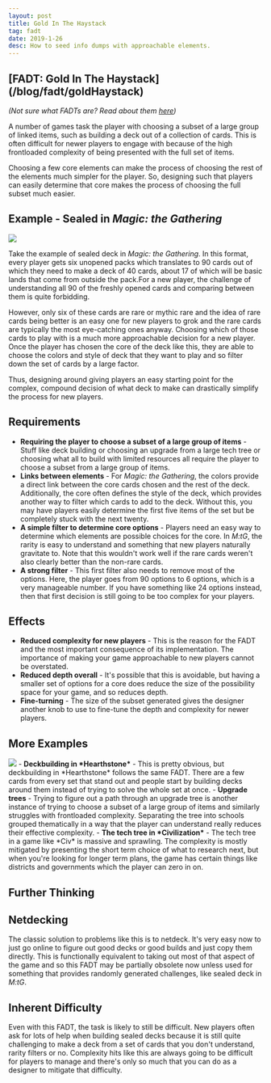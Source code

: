```yaml
---
layout: post
title: Gold In The Haystack
tag: fadt
date: 2019-1-26
desc: How to seed info dumps with approachable elements.
---
```

<h2>[FADT: Gold In The Haystack](/blog/fadt/goldHaystack)</h2>

*(Not sure what FADTs are? Read about them [here](http://www.gamasutra.com/view/feature/3357/formal_abstract_design_tools.php))*


A number of games task the player with choosing a subset of a large group of linked items, such as building a deck out of a collection of cards. This is often difficult for newer players to engage with because of the high frontloaded complexity of being presented with the full set of items.


Choosing a few core elements can make the process of choosing the rest of the elements much simpler for the player. So, designing such that players can easily determine that core makes the process of choosing the full subset much easier.

## Example - Sealed in *Magic: the Gathering*
<img src="/blogImages/callOfTheConclave.jpg" />

Take the example of sealed deck in *Magic: the Gathering*. In this format, every player gets six unopened packs which translates to 90 cards out of which they need to make a deck of 40 cards, about 17 of which will be basic lands that come from outside the pack.For a new player, the challenge of understanding all 90 of the freshly opened cards and comparing between them is quite forbidding.


However, only six of these cards are rare or mythic rare and the idea of rare cards being better is an easy one for new players to grok and the rare cards are typically the most eye-catching ones anyway. Choosing which of those cards to play with is a much more approachable decision for a new player. Once the player has chosen the core of the deck like this, they are able to choose the colors and style of deck that they want to play and so filter down the set of cards by a large factor.


Thus, designing around giving players an easy starting point for the complex, compound decision of what deck to make can drastically simplify the process for new players.

## Requirements
- <b>Requiring the player to choose a subset of a large group of items</b> - Stuff like deck building or choosing an upgrade from a large tech tree or choosing what all to build with limited resources all require the player to choose a subset from a large group of items.
- <b>Links between elements</b> - For *Magic: the Gathering*, the colors provide a direct link between the core cards chosen and the rest of the deck. Additionally, the core often defines the style of the deck, which provides another way to filter which cards to add to the deck. Without this, you may have players easily determine the first five items of the set but be completely stuck with the next twenty.
- <b>A simple filter to determine core options</b> - Players need an easy way to determine which elements are possible choices for the core. In *M:tG*, the rarity is easy to understand and something that new players naturally gravitate to. Note that this wouldn't work well if the rare cards weren't also clearly better than the non-rare cards.
- <b>A strong filter</b> - This first filter also needs to remove most of the options. Here, the player goes from 90 options to 6 options, which is a very manageable number. If you have something like 24 options instead, then that first decision is still going to be too complex for your players.

## Effects
- <b>Reduced complexity for new players</b> - This is the reason for the FADT and the most important consequence of its implementation. The importance of making your game approachable to new players cannot be overstated.
- <b>Reduced depth overall</b> - It's possible that this is avoidable, but having a smaller set of options for a core does reduce the size of the possibility space for your game, and so reduces depth.
- <b>Fine-turning</b> - The size of the subset generated gives the designer another knob to use to fine-tune the depth and complexity for newer players.

## More Examples
<img src="/blogImages/civTech2.png" />
- <b>Deckbuilding in *Hearthstone*</b> - This is pretty obvious, but deckbuilding in *Hearthstone* follows the same FADT. There are a few cards from every set that stand out and people start by building decks around them instead of trying to solve the whole set at once.
- <b>Upgrade trees</b> - Trying to figure out a path through an upgrade tree is another instance of trying to choose a subset of a large group of items and similarly struggles with frontloaded complexity. Separating the tree into schools grouped thematically in a way that the player can understand really reduces their effective complexity.
- <b>The tech tree in *Civilization*</b> - The tech tree in a game like *Civ* is massive and sprawling. The complexity is mostly mitigated by presenting the short term choice of what to research next, but when you're looking for longer term plans, the game has certain things like districts and governments which the player can zero in on.

## Further Thinking
## Netdecking

The classic solution to problems like this is to netdeck. It's very easy now to just go online to figure out good decks or good builds and just copy them directly. This is functionally equivalent to taking out most of that aspect of the game and so this FADT may be partially obsolete now unless used for something that provides randomly generated challenges, like sealed deck in *M:tG*.

## Inherent Difficulty

Even with this FADT, the task is likely to still be difficult. New players often ask for lots of help when building sealed decks because it is still quite challenging to make a deck from a set of cards that you don't understand, rarity filters or no. Complexity hits like this are always going to be difficult for players to manage and there's only so much that you can do as a designer to mitigate that difficulty.

